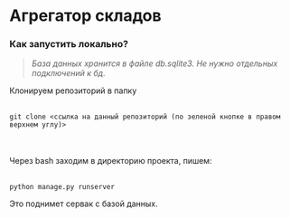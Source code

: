 # Агрегатор складов

<h3>Как запустить локально?</h3>

>*База данных хранится в файле db.sqlite3. Не нужно отдельных подключений к бд.*

Клонируем репозиторий в папку 
<br><br>
```
git clone <ссылка на данный репозиторий (по зеленой кнопке в правом верхнем углу)>
```
<br><br>
Через bash заходим в директорию проекта, пишем:
<br><br>
```
python manage.py runserver
```

Это поднимет сервак с базой данных.
